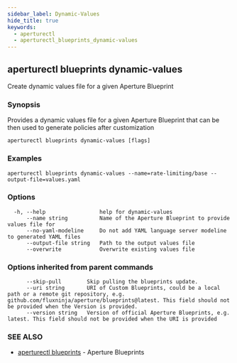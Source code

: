 ```yaml
---
sidebar_label: Dynamic-Values
hide_title: true
keywords:
  - aperturectl
  - aperturectl_blueprints_dynamic-values
---
```


<!-- markdownlint-disable -->

## aperturectl blueprints dynamic-values

Create dynamic values file for a given Aperture Blueprint

### Synopsis

Provides a dynamic values file for a given Aperture Blueprint that can be then used to generate policies after customization

```
aperturectl blueprints dynamic-values [flags]
```

### Examples

```
aperturectl blueprints dynamic-values --name=rate-limiting/base --output-file=values.yaml
```

### Options

```
  -h, --help                 help for dynamic-values
      --name string          Name of the Aperture Blueprint to provide values file for
      --no-yaml-modeline     Do not add YAML language server modeline to generated YAML files
      --output-file string   Path to the output values file
      --overwrite            Overwrite existing values file
```

### Options inherited from parent commands

```
      --skip-pull        Skip pulling the blueprints update.
      --uri string       URI of Custom Blueprints, could be a local path or a remote git repository, e.g. github.com/fluxninja/aperture/blueprints@latest. This field should not be provided when the Version is provided.
      --version string   Version of official Aperture Blueprints, e.g. latest. This field should not be provided when the URI is provided
```

### SEE ALSO

- [aperturectl blueprints](/reference/aperturectl/blueprints/blueprints.md) - Aperture Blueprints
